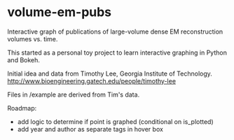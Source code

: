 # volume-em-pubs
Interactive graph of publications of large-volume dense EM reconstruction volumes vs. time.

This started as a personal toy project to learn interactive graphing in Python and Bokeh.

Initial idea and data from Timothy Lee, Georgia Institute of Technology.
http://www.bioengineering.gatech.edu/people/timothy-lee

Files in /example are derived from Tim's data.

Roadmap:
- add logic to determine if point is graphed (conditional on is_plotted)
- add year and author as separate tags in hover box
